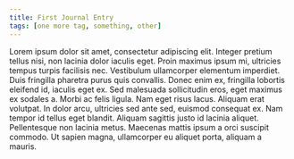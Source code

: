 ```yaml
---
title: First Journal Entry
tags: [one more tag, something, other]
---
```

Lorem ipsum dolor sit amet, consectetur adipiscing elit. Integer pretium tellus nisi, non lacinia dolor iaculis eget. Proin maximus ipsum mi, ultricies tempus turpis facilisis nec. Vestibulum ullamcorper elementum imperdiet. Duis fringilla pharetra purus quis convallis. Donec enim ex, fringilla lobortis eleifend id, iaculis eget ex. Sed malesuada sollicitudin eros, eget maximus ex sodales a. Morbi ac felis ligula. Nam eget risus lacus. Aliquam erat volutpat. In dolor arcu, ultricies sed ante sed, euismod consequat ex. Nam tempor id tellus eget blandit. Aliquam sagittis justo id lacinia aliquet. Pellentesque non lacinia metus. Maecenas mattis ipsum a orci suscipit commodo. Ut sapien magna, ullamcorper eu aliquet porta, aliquam a mauris.